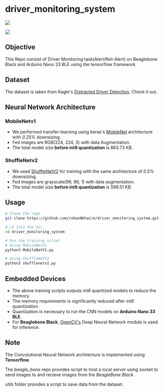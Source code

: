 # driver_monitoring_system

![](media/test1.gif)

![](media/test2.gif)

## Objective ##
This Repo consist of Driver Monitoring task(Alert/Not-Alert) on Beaglebone Black and Arduino Nano 33 BLE using the tensorflow framework.

## Dataset ##
The dataset is taken from Kagle's [Distracted Driver Detection](https://www.kaggle.com/c/state-farm-distracted-driver-detection). Check it out.

## Neural Network Architecture ##
### MobileNetv1 ##
- We performed transfer-learning using keras's [MobileNet](https://www.tensorflow.org/api_docs/python/tf/keras/applications/mobilenet/MobileNet) architecture with *0.25%*  downsizing.
- Fed images are RGB(224, 224, 3) with data Augmentation.
- The total model size **before int8 quantization** is 863.73 KB.

### ShuffleNetv2 ###
- We used [ShuffleNetV2](https://openaccess.thecvf.com/content_ECCV_2018/html/Ningning_Light-weight_CNN_Architecture_ECCV_2018_paper.html) for training with the same architecture of *0.5%* downsizing.
- Fed images are grayscale(96, 96, 1) with data augmentation.
- The total model size **before int8 quantization** is 599.51 KB.

## Usage ##
```bash
# Clone the repo
git clone https://github.com/rohanNkhaire/driver_monitoring_system.git

# cd into the dir
cd driver_monitoring_system

# Run the training script
# Using MobileNetV1
python3 MobileNetV1.py

# Using ShuffleNetV2
python3 shufflenetv2.py
```

## Embedded Devices ##
- The above training scripts outputs *int8* quantized models to reduce the memory.
- The memory requirements is significantly reduced after *int8 quantization*.
- Quantization is necessary to run the CNN models on **Arduino Nano 33 BLE**.
- For **Beaglebone Black**, [OpenCV's](https://docs.opencv.org/4.x/d2/d58/tutorial_table_of_content_dnn.html) Deep Neural Network module is used for inference.

## Note ##
The Convolutional Neural Network architecture is implemented using **Tensorflow**.

The *beagle_bone* repo provides script to host a local server using socket to send images to and recieve images from the *BeagleBone Black*.

*utils* folder provides a script to save data from the dataset.

